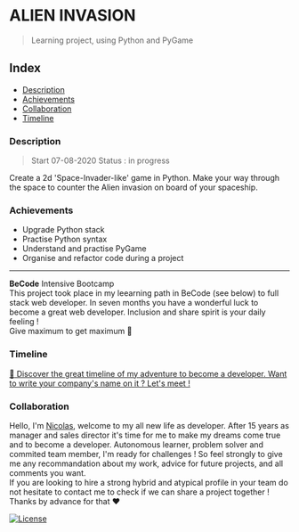 # ALIEN INVASION
> Learning project, using Python and PyGame

## Index
- [Description](#description) 
- [Achievements](#achievements)
- [Collaboration](#collaboration)
- [Timeline](#timeline)


### Description 
> Start 07-08-2020
> Status : in progress

Create a 2d 'Space-Invader-like' game in Python. 
Make your way through the space to counter the Alien invasion on board of your spaceship.

### Achievements 
* Upgrade Python stack 
* Practise Python syntax
* Understand and practise PyGame
* Organise and refactor code during a project

---

**BeCode** Intensive Bootcamp    
This project took place in my leearning path in BeCode (see below) to full stack web developer.
In seven months you have a wonderful luck to become a great web developer. Inclusion and share spirit is your daily feeling !  
Give maximum to get maximum :rocket:

### Timeline 
[:calendar: Discover the great timeline of my adventure to become a developer. Want to write your company's name on it ? Let's meet !](https://timelines.gitkraken.com/timeline/2e12cc334eb0406b84bf7a6339e666c4?range=2020-05-26_2020-06-27)  

### Collaboration
Hello, I'm [Nicolas](https://www.linkedin.com/in/nicolas-denoel/), welcome to my all new life as developer.
After 15 years as manager and sales director it's time for me to make my dreams come true and to become a developer.
Autonomous learner, problem solver and commited team member, I'm ready for challenges !
So feel strongly to give me any recommandation about my work, advice for future projects, and all comments you want.  
If you are looking to hire a strong hybrid and atypical profile in your team do not hesitate to contact me to check if we can share a project together !  
Thanks by advance for that :heart:  


[![License](http://img.shields.io/:license-mit-blue.svg?style=flat-square)](http://badges.mit-license.org)

